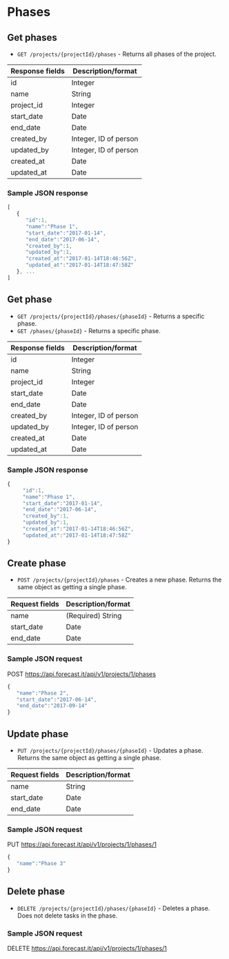 # Phases

## Get phases

- `GET /projects/{projectId}/phases` - Returns all phases of the project.

| Response fields | Description/format    |
| --------------- | --------------------- |
| id              | Integer               |
| name            | String                |
| project_id      | Integer               |
| start_date      | Date                  |
| end_date        | Date                  |
| created_by      | Integer, ID of person |
| updated_by      | Integer, ID of person |
| created_at      | Date                  |
| updated_at      | Date                  |

### Sample JSON response

```javascript
[
   {
      "id":1,
      "name":"Phase 1",
      "start_date":"2017-01-14",
      "end_date":"2017-06-14",
      "created_by":1,
      "updated_by":1,
      "created_at":"2017-01-14T18:46:56Z",
      "updated_at":"2017-01-14T18:47:58Z"
   }, ...
]
```

## Get phase

- `GET /projects/{projectId}/phases/{phaseId}` - Returns a specific phase.
- `GET /phases/{phaseId}` - Returns a specific phase.

| Response fields | Description/format    |
| --------------- | --------------------- |
| id              | Integer               |
| name            | String                |
| project_id      | Integer               |
| start_date      | Date                  |
| end_date        | Date                  |
| created_by      | Integer, ID of person |
| updated_by      | Integer, ID of person |
| created_at      | Date                  |
| updated_at      | Date                  |

### Sample JSON response

```javascript
{
     "id":1,
     "name":"Phase 1",
     "start_date":"2017-01-14",
     "end_date":"2017-06-14",
     "created_by":1,
     "updated_by":1,
     "created_at":"2017-01-14T18:46:56Z",
     "updated_at":"2017-01-14T18:47:58Z"
}
```

## Create phase

- `POST /projects/{projectId}/phases` - Creates a new phase. Returns the same object as getting a single phase.

| Request fields | Description/format |
| -------------- | ------------------ |
| name           | (Required) String  |
| start_date     | Date               |
| end_date       | Date               |

### Sample JSON request

POST https://api.forecast.it/api/v1/projects/1/phases

```javascript
{
   "name":"Phase 2",
   "start_date":"2017-06-14",
   "end_date":"2017-09-14"
}
```

## Update phase

- `PUT /projects/{projectId}/phases/{phaseId}` - Updates a phase. Returns the same object as getting a single phase.

| Request fields | Description/format |
| -------------- | ------------------ |
| name           | String             |
| start_date     | Date               |
| end_date       | Date               |

### Sample JSON request

PUT https://api.forecast.it/api/v1/projects/1/phases/1

```javascript
{
   "name":"Phase 3"
}
```

## Delete phase

- `DELETE /projects/{projectId}/phases/{phaseId}` - Deletes a phase. Does not delete tasks in the phase.

### Sample JSON request

DELETE https://api.forecast.it/api/v1/projects/1/phases/1

